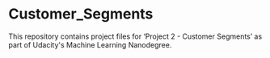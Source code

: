 # Customer_Segments
This repository contains project files for ‘Project 2 - Customer Segments’ as part of Udacity's Machine Learning Nanodegree.
